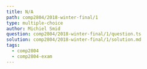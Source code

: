 ```yaml
---
title: N/A
path: comp2804/2018-winter-final/1
type: multiple-choice
author: Michiel Smid
question: comp2804/2018-winter-final/1/question.ts
solution: comp2804/2018-winter-final/1/solution.md
tags:
  - comp2804
  - comp2804-exam
---
```

